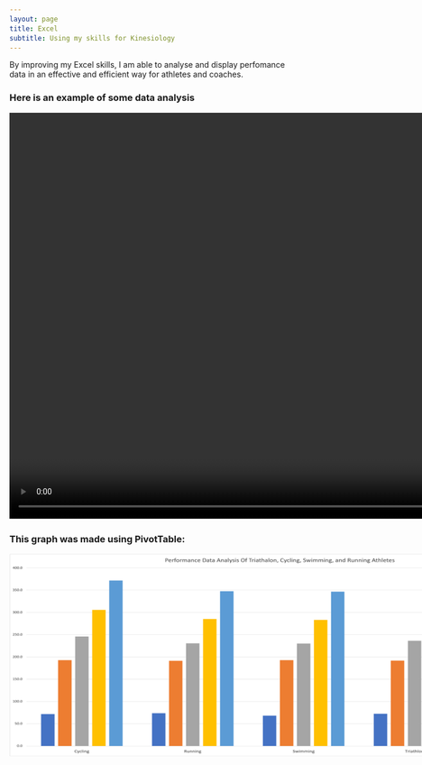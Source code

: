 ```yaml
---
layout: page
title: Excel
subtitle: Using my skills for Kinesiology
---
```

By improving my Excel skills, I am able to analyse and display perfomance data in an effective and efficient way for athletes and coaches.

### Here is an example of some data analysis
<video width="960" height="720" controls>
    <source src="/assets/img/excel-vid.mp4" type="video/mp4">
</video>

### This graph was made using PivotTable:
<img src="/assets/img/chart.png" width="960" height="360" style="max-width: none;">

